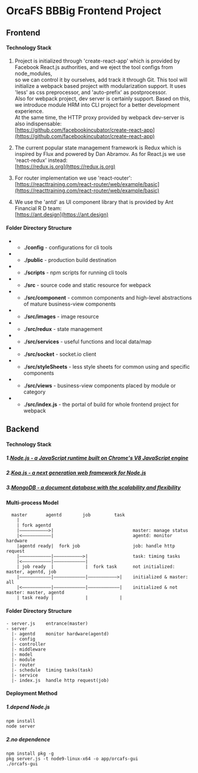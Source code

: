 # OrcaFS BBBig Frontend Project

## Frontend

#### Technology Stack

1. Project is initialized through 'create-react-app' which is provided by Facebook React.js authorities, and we eject the tool configs from node_modules, <br />
so we can control it by ourselves, add track it through Git. This tool will initialize a webpack based project with modularization support. It uses 'less' as css preprocessor, and 'auto-prefix' as postprocessor. <br />
Also for webpack project, dev server is certainly support. Based on this, we introduce module HRM into CLI project for a better development experience. <br />
At the same time, the HTTP proxy provided by webpack dev-server is also indispensable: <br />
[https://github.com/facebookincubator/create-react-app](https://github.com/facebookincubator/create-react-app) <br />

2. The current popular state management framework is Redux which is inspired by Flux and powered by Dan Abramov. As for React.js we use 'react-redux' instead: <br />
[https://redux.js.org](https://redux.js.org) <br />

3. For router implementation we use 'react-router': <br />
[https://reacttraining.com/react-router/web/example/basic](https://reacttraining.com/react-router/web/example/basic) <br />

4. We use the 'antd' as UI component library that is provided by Ant Financial R D team: <br />
[https://ant.design](https://ant.design)

####  Folder Directory Structure

 - - __./config__          - configurations for cli tools
 - - __./public__          - production build destination
 - - __./scripts__         - npm scripts for running cli tools
 - - __./src__             - source code and static resource for webpack
 - - __./src/component__   - common components and high-level abstractions of mature business-view components
 - - __./src/images__      - image resource
 - - __./src/redux__       - state management
 - - __./src/services__    - useful functions and local data/map
 - - __./src/socket__      - socket.io client
 - - __./src/styleSheets__ - less style sheets for common using and specific components
 - - __./src/views__       - business-view components placed by module or category
 - - __./src/index.js__    - the portal of build for whole frontend project for webpack


## Backend

#### Technology Stack

##### 1.[Node.js - a JavaScript runtime built on Chrome's V8 JavaScript engine](https://github.com/nodejs/node)

##### 2.[Koa.js - a next generation web framework for Node.js](https://github.com/koajs/koa)

##### 3.[MongoDB - a document database with the scalability and flexibility](https://github.com/mongodb/mongo)

#### Multi-process Model
```
  master       agentd        job         task 
    | 
    | fork agentd                               
    |———————————>|                              master: manage status    
    |<———————————|                              agentd: monitor hardware
    |agentd ready|  fork job                    job: handle http request
    |————————————|———————————>|                 task: timing tasks
    |<———————————|————————————|                 
    | job ready  |            |  fork task      not initialized: master, agentd, job
    |————————————|————————————|———————————>|    initialized & master: all
    |<———————————|————————————|————————————|    initialized & not master: master, agentd
    | task ready |            |            |
```
#### Folder Directory Structure
```
- server.js    entrance(master)
- server
  |- agentd    monitor hardware(agentd)
  |- config
  |- controller
  |- middleware
  |- model
  |- module
  |- router
  |- schedule  timing tasks(task)
  |- service
  |- index.js  handle http request(job)
```
#### Deployment Method

##### 1.depend Node.js
```
npm install
node server
```
##### 2.no dependence
```
npm install pkg -g
pkg server.js -t node9-linux-x64 -o app/orcafs-gui
./orcafs-gui
```